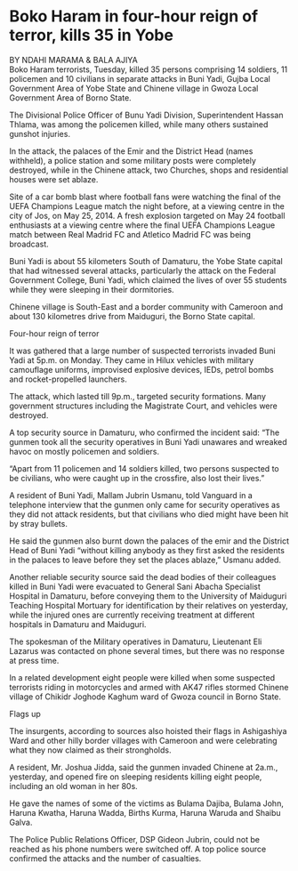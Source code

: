 # Boko Haram in four-hour reign of terror, kills 35 in Yobe



BY NDAHI MARAMA & BALA AJIYA  
Boko Haram terrorists, Tuesday, killed 35 persons comprising 14 soldiers, 11 policemen and 10 civilians in separate attacks in Buni Yadi, Gujba Local Government Area of Yobe State and Chinene village in Gwoza Local Government Area of Borno State.

The Divisional Police Officer of Bunu Yadi Division, Superintendent Hassan Thlama, was among the policemen killed, while many others sustained gunshot injuries.

In the attack, the palaces of the Emir and the District Head \(names withheld\), a police station and some military posts were completely destroyed, while in the Chinene attack, two Churches, shops and residential houses were set ablaze.

Site of a car bomb blast where football fans were watching the final of the UEFA Champions League match the night before, at a viewing centre in the city of Jos, on May 25, 2014. A fresh explosion targeted on May 24 football enthusiasts at a viewing centre where the final UEFA Champions League match between Real Madrid FC and Atletico Madrid FC was being broadcast.

Buni Yadi is about 55 kilometers South of Damaturu, the Yobe State capital that had witnessed several attacks, particularly the attack on the Federal Government College, Buni Yadi, which claimed the lives of over 55 students while they were sleeping in their dormitories.

Chinene village is South-East and a border community with Cameroon and about 130 kilometres drive from Maiduguri, the Borno State capital.

Four-hour reign of terror

It was gathered that a large number of suspected terrorists invaded Buni Yadi at 5p.m. on Monday. They came in Hilux vehicles with military camouflage uniforms, improvised explosive devices, IEDs, petrol bombs and rocket-propelled launchers.

The attack, which lasted till 9p.m., targeted security formations. Many government structures including the Magistrate Court, and vehicles were destroyed.

A top security source in Damaturu, who confirmed the incident said: “The gunmen took all the security operatives in Buni Yadi unawares and wreaked havoc on mostly policemen and soldiers.

“Apart from 11 policemen and 14 soldiers killed, two persons suspected to be civilians, who were caught up in the crossfire, also lost their lives.”

A resident of Buni Yadi, Mallam Jubrin Usmanu, told Vanguard in a telephone interview that the gunmen only came for security operatives as they did not attack residents, but that civilians who died might have been hit by stray bullets.

He said the gunmen also burnt down the palaces of the emir and the District Head of Buni Yadi “without killing anybody as they first asked the residents in the palaces to leave before they set the places ablaze,” Usmanu added.

Another reliable security source said the dead bodies of their colleagues killed in Buni Yadi were evacuated to General Sani Abacha Specialist Hospital in Damaturu, before conveying them to the University of Maiduguri Teaching Hospital Mortuary for identification by their relatives on yesterday, while the injured ones are currently receiving treatment at different hospitals in Damaturu and Maiduguri.

The spokesman of the Military operatives in Damaturu, Lieutenant Eli Lazarus was contacted on phone several times, but there was no response at press time.

In a related development eight people were killed when some suspected terrorists riding in motorcycles and armed with AK47 rifles stormed Chinene village of Chikidr Joghode Kaghum ward of Gwoza council in Borno State.

Flags up

The insurgents, according to sources also hoisted their flags in Ashigashiya Ward and other hilly border villages with Cameroon and were celebrating what they now claimed as their strongholds.

A resident, Mr. Joshua Jidda, said the gunmen invaded Chinene at 2a.m., yesterday, and opened fire on sleeping residents killing eight people, including an old woman in her 80s.

He gave the names of some of the victims as Bulama Dajiba, Bulama John, Haruna Kwatha, Haruna Wadda, Births Kurma, Haruna Waruda and Shaibu Galva.

The Police Public Relations Officer, DSP Gideon Jubrin, could not be reached as his phone numbers were switched off. A top police source confirmed the attacks and the number of casualties.
